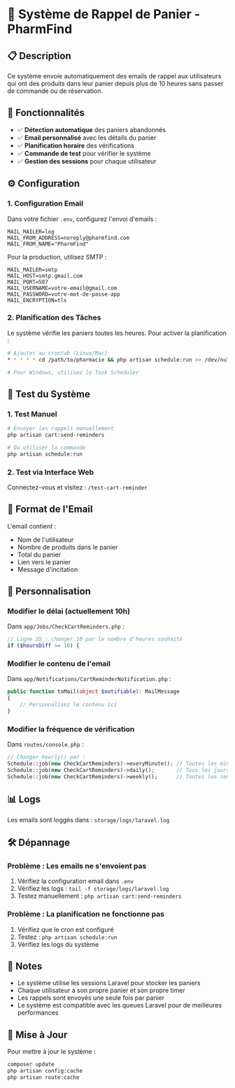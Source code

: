 # 🛒 Système de Rappel de Panier - PharmFind

## 📋 Description

Ce système envoie automatiquement des emails de rappel aux utilisateurs qui ont des produits dans leur panier depuis plus de 10 heures sans passer de commande ou de réservation.

## 🚀 Fonctionnalités

- ✅ **Détection automatique** des paniers abandonnés
- ✅ **Email personnalisé** avec les détails du panier
- ✅ **Planification horaire** des vérifications
- ✅ **Commande de test** pour vérifier le système
- ✅ **Gestion des sessions** pour chaque utilisateur

## ⚙️ Configuration

### 1. Configuration Email

Dans votre fichier `.env`, configurez l'envoi d'emails :

```env
MAIL_MAILER=log
MAIL_FROM_ADDRESS=noreply@pharmfind.com
MAIL_FROM_NAME="PharmFind"
```

Pour la production, utilisez SMTP :

```env
MAIL_MAILER=smtp
MAIL_HOST=smtp.gmail.com
MAIL_PORT=587
MAIL_USERNAME=votre-email@gmail.com
MAIL_PASSWORD=votre-mot-de-passe-app
MAIL_ENCRYPTION=tls
```

### 2. Planification des Tâches

Le système vérifie les paniers toutes les heures. Pour activer la planification :

```bash
# Ajouter au crontab (Linux/Mac)
* * * * * cd /path/to/pharmacie && php artisan schedule:run >> /dev/null 2>&1

# Pour Windows, utilisez le Task Scheduler
```

## 🧪 Test du Système

### 1. Test Manuel

```bash
# Envoyer les rappels manuellement
php artisan cart:send-reminders

# Ou utiliser la commande
php artisan schedule:run
```

### 2. Test via Interface Web

Connectez-vous et visitez : `/test-cart-reminder`

## 📧 Format de l'Email

L'email contient :
- Nom de l'utilisateur
- Nombre de produits dans le panier
- Total du panier
- Lien vers le panier
- Message d'incitation

## 🔧 Personnalisation

### Modifier le délai (actuellement 10h)

Dans `app/Jobs/CheckCartReminders.php` :

```php
// Ligne 35 : changer 10 par le nombre d'heures souhaité
if ($hoursDiff >= 10) {
```

### Modifier le contenu de l'email

Dans `app/Notifications/CartReminderNotification.php` :

```php
public function toMail(object $notifiable): MailMessage
{
    // Personnalisez le contenu ici
}
```

### Modifier la fréquence de vérification

Dans `routes/console.php` :

```php
// Changer hourly() par :
Schedule::job(new CheckCartReminders)->everyMinute(); // Toutes les minutes
Schedule::job(new CheckCartReminders)->daily();       // Tous les jours
Schedule::job(new CheckCartReminders)->weekly();      // Toutes les semaines
```

## 📊 Logs

Les emails sont loggés dans : `storage/logs/laravel.log`

## 🛠️ Dépannage

### Problème : Les emails ne s'envoient pas

1. Vérifiez la configuration email dans `.env`
2. Vérifiez les logs : `tail -f storage/logs/laravel.log`
3. Testez manuellement : `php artisan cart:send-reminders`

### Problème : La planification ne fonctionne pas

1. Vérifiez que le cron est configuré
2. Testez : `php artisan schedule:run`
3. Vérifiez les logs du système

## 📝 Notes

- Le système utilise les sessions Laravel pour stocker les paniers
- Chaque utilisateur a son propre panier et son propre timer
- Les rappels sont envoyés une seule fois par panier
- Le système est compatible avec les queues Laravel pour de meilleures performances

## 🔄 Mise à Jour

Pour mettre à jour le système :

```bash
composer update
php artisan config:cache
php artisan route:cache
``` 